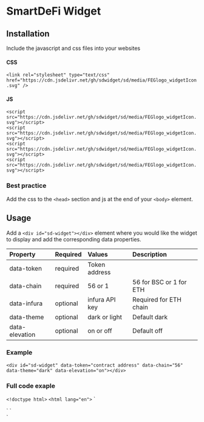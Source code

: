 # SmartDeFi Widget


## Installation

Include the javascript and css files into your websites

#### CSS

`<link rel="stylesheet" type="text/css" href="https://cdn.jsdelivr.net/gh/sdwidget/sd/media/FEGlogo_widgetIcon.svg" />`

#### JS

`<script src="https://cdn.jsdelivr.net/gh/sdwidget/sd/media/FEGlogo_widgetIcon.svg"></script>`  
`<script src="https://cdn.jsdelivr.net/gh/sdwidget/sd/media/FEGlogo_widgetIcon.svg"></script>`  
`<script src="https://cdn.jsdelivr.net/gh/sdwidget/sd/media/FEGlogo_widgetIcon.svg"></script>`  
`<script src="https://cdn.jsdelivr.net/gh/sdwidget/sd/media/FEGlogo_widgetIcon.svg"></script>`  


### Best practice

Add the css to the `<head>` section and js at the end of your `<body>` element.


## Usage

Add a `<div id="sd-widget"></div>` element where you would like the widget to display and add the corresponding data properties.

| Property  | Required | Values                | Description | 
| :--------- | :------- | :----------------------- | :----- |
| data-token | required | Token address            | 
| data-chain | required | 56 or 1 | 56 for BSC or 1 for ETH |
| data-infura | optional | infura API key | Required for ETH chain |
| data-theme | optional | dark or light | Default dark |
| data-elevation | optional | on or off| Default off |
  

### Example

`<div id="sd-widget" data-token="contract address" data-chain="56" data-theme="dark" data-elevation="on"></div>`

### Full code exaple

`<!doctype html>`
`<html lang="en">`
`<head>
  <link href="" rel="stylesheet" type="text/css"/>
  <title></title>
</head>`
`<body>
<div id="sd-widget" data-token="contract address" data-chain="56" data-theme="dark" data-elevation="on"></div>
<script src="https://cdn.jsdelivr.net/gh/sdwidget/sd/media/FEGlogo_widgetIcon.svg"></script> 
<script src="https://cdn.jsdelivr.net/gh/sdwidget/sd/media/FEGlogo_widgetIcon.svg"></script>
<script src="https://cdn.jsdelivr.net/gh/sdwidget/sd/media/FEGlogo_widgetIcon.svg"></script>
<script src="https://cdn.jsdelivr.net/gh/sdwidget/sd/media/FEGlogo_widgetIcon.svg"></script>
</body>
</html>`
